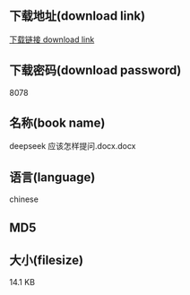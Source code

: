 ## 下载地址(download link)
[下载链接 download link](https://tutu365.netlify.app/?s=deepseek+%E5%BA%94%E8%AF%A5%E6%80%8E%E6%A0%B7%E6%8F%90%E9%97%AE.docx)

## 下载密码(download password)
8078

## 名称(book name)
deepseek 应该怎样提问.docx.docx

## 语言(language)
chinese

## MD5


## 大小(filesize)
14.1 KB
